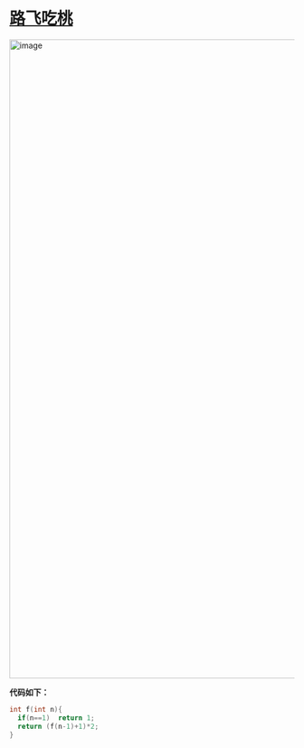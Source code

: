 # [路飞吃桃](https://oj.haizeix.com/problem/184)

<img width="1129" alt="image" src="https://github.com/jack4546/-/assets/160088391/2337a883-bb10-4ac8-b75a-e834e3788ef9">

**代码如下：**
```C
int f(int n){
  if(n==1)  return 1;
  return (f(n-1)+1)*2;
}
```
